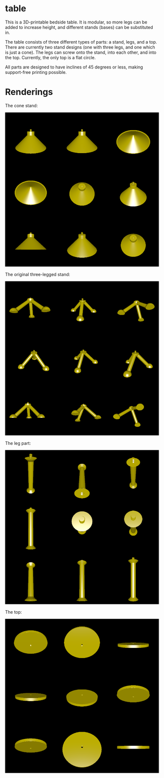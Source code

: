 # table

This is a 3D-printable bedside table. It is modular, so more legs can be added to increase height, and different stands (bases) can be substituted in.

The table consists of three different types of parts: a stand, legs, and a top. There are currently two stand designs (one with three legs, and one which is just a cone). The legs can screw onto the stand, into each other, and into the top. Currently, the only top is a flat circle.

All parts are designed to have inclines of 45 degrees or less, making support-free printing possible.

# Renderings

The cone stand:

![Rendering of the cone stand](cone_stand.png)

The original three-legged stand:

![Rendering of the stand](stand.png)

The leg part:

![Rendering of the leg](leg.png)

The top:

![Rendering of the top](top.png)
